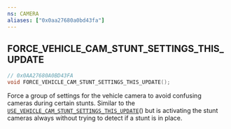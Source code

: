 ```yaml
---
ns: CAMERA
aliases: ["0x0aa27680a0bd43fa"]
---
```

## FORCE_VEHICLE_CAM_STUNT_SETTINGS_THIS_UPDATE

```c
// 0x0AA27680A0BD43FA
void FORCE_VEHICLE_CAM_STUNT_SETTINGS_THIS_UPDATE();
```

Force a group of settings for the vehicle camera to avoid confusing cameras during certain stunts. Similar to the [`USE_VEHICLE_CAM_STUNT_SETTINGS_THIS_UPDATE`](#_0x6493CF69859B116A)() but is activating the stunt cameras always without trying to detect if a stunt is in place.

